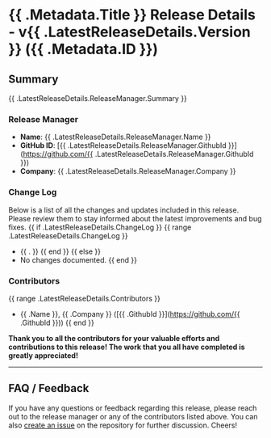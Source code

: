 <!-- markdownlint-disable -->
# {{ .Metadata.Title }} Release Details - v{{ .LatestReleaseDetails.Version }} ({{ .Metadata.ID }})

## Summary
{{ .LatestReleaseDetails.ReleaseManager.Summary }}

### Release Manager
- **Name**: {{ .LatestReleaseDetails.ReleaseManager.Name }}
- **GitHub ID**: [{{ .LatestReleaseDetails.ReleaseManager.GithubId }}](https://github.com/{{ .LatestReleaseDetails.ReleaseManager.GithubId }})
- **Company**: {{ .LatestReleaseDetails.ReleaseManager.Company }}

### Change Log

Below is a list of all the changes and updates included in this release. Please review them to stay informed about the latest improvements and bug fixes.
{{ if .LatestReleaseDetails.ChangeLog }}
{{ range .LatestReleaseDetails.ChangeLog }}

- {{ . }}
  {{ end }}
  {{ else }}
- No changes documented.
  {{ end }}

### Contributors
{{ range .LatestReleaseDetails.Contributors }}
- {{ .Name }}, {{ .Company }} ([{{ .GithubId }}](https://github.com/{{ .GithubId }}))
{{ end }}

**Thank you to all the contributors for your valuable efforts and contributions to this release! The work that you all have completed is greatly appreciated!**

---

## FAQ / Feedback

If you have any questions or feedback regarding this release, please reach out to the release manager or any of the contributors listed above. You can also [create an issue](https://github.com/finos/common-cloud-controls/issues) on the repository for further discussion. Cheers!
<!-- markdownlint-enable -->
